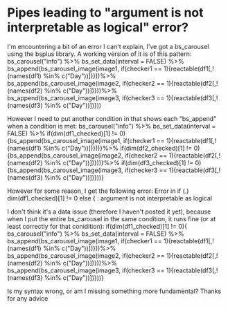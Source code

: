 
# Pipes leading to "argument is not interpretable as logical" error?

I'm encountering a bit of an error I can't explain, I've got a bs_carousel using the bsplus library.
A working version of it is of this pattern:
bs_carousel("info") %>% bs_set_data(interval = FALSE) %>% 
  bs_append(bs_carousel_image(image1, if(checker1 == 1){reactable(df1[,!(names(df1) %in% c("Day"))])}))%>% 
  bs_append(bs_carousel_image(image2, if(checker2 == 1){reactable(df2[,!(names(df2) %in% c("Day"))])}))%>% 
  bs_append(bs_carousel_image(image3, if(checker3 == 1){reactable(df3[,!(names(df3) %in% c("Day"))])})) 

However I need to put another condition in that shows each "bs_append" when a condition is met:
bs_carousel("info") %>% bs_set_data(interval = FALSE) %>% 
      if(dim(df1_checked)[1] != 0){bs_append(bs_carousel_image(image1, if(checker1 == 1){reactable(df1[,!(names(df1) %in% c("Day"))])}))}%>% 
      if(dim(df2_checked)[1] != 0){bs_append(bs_carousel_image(image2, if(checker2 == 1){reactable(df2[,!(names(df2) %in% c("Day"))])}))}%>% 
      if(dim(df3_checked)[1] != 0){bs_append(bs_carousel_image(image3, if(checker3 == 1){reactable(df3[,!(names(df3) %in% c("Day"))])}))} 

However for some reason, I get the following error:
Error in if (.) dim(df1_checked)[1] != 0 else { : 
  argument is not interpretable as logical

I don't think it's a data issue (therefore I haven't posted it yet), because when I put the entire bs_carousel in the same condition, it runs fine (or at least correctly for that conidition):
if(dim(df1_checked)[1] != 0){
bs_carousel("info") %>% bs_set_data(interval = FALSE) %>% 
  bs_append(bs_carousel_image(image1, if(checker1 == 1){reactable(df1[,!(names(df1) %in% c("Day"))])}))%>% 
  bs_append(bs_carousel_image(image2, if(checker2 == 1){reactable(df2[,!(names(df2) %in% c("Day"))])}))%>% 
  bs_append(bs_carousel_image(image3, if(checker3 == 1){reactable(df3[,!(names(df3) %in% c("Day"))])}))}

Is my syntax wrong, or am I missing something more fundamental?
Thanks for any advice

        
